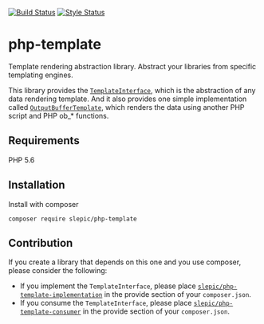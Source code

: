 [![Build Status](https://travis-ci.org/slepic/php-template.svg?branch=master)](https://travis-ci.org/slepic/php-template)
[![Style Status](https://styleci.io/repos/183834781/shield)](https://styleci.io/repos/183834781)

# php-template
Template rendering abstraction library. Abstract your libraries from specific templating engines.

This library provides the [```TemplateInterface```](https://github.com/slepic/php-template/blob/master/src/TemplateInterface.php), which is the abstraction of any data rendering template.
And it also provides one simple implementation called [```OutputBufferTemplate```](https://github.com/slepic/php-template/blob/master/src/OutputBufferTemplate.php), which renders the data using another PHP script and PHP ob_* functions.

## Requirements

PHP 5.6

## Installation

Install with composer

```composer require slepic/php-template```

## Contribution

If you create a library that depends on this one and you use composer, please consider the following:
* If you implement the ```TemplateInterface```, please place [```slepic/php-template-implementation```](https://packagist.org/providers/slepic/php-template-implementation) in the provide section of your ```composer.json```.
* If you consume the ```TemplateInterface```, please place [```slepic/php-template-consumer```](https://packagist.org/providers/slepic/php-template-consumer) in the provide section of your ```composer.json```.

